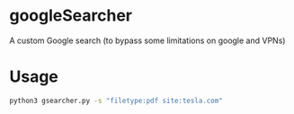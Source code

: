 # googleSearcher
A custom Google search (to bypass some limitations on google and VPNs)

# Usage

```bash
python3 gsearcher.py -s "filetype:pdf site:tesla.com"
```
